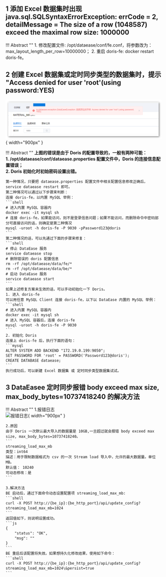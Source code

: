 ## 1 添加 Excel 数据集时出现 java.sql.SQLSyntaxErrorException: errCode = 2, detailMessage = The size of a row (1048587) exceed the maximal row size: 1000000

!!! Abstract ""
    1. 修改配置文件: /opt/dataease/conf/fe.conf，将参数改为：max_layout_length_per_row=10000000；
    2. 重启 doris-fe: docker restart doris-fe。

## 2 创建 Excel 数据集或定时同步类型的数据集时，提示 "Access denied for user 'root'(using password:YES)

![doris错误](../img/faq/doris-invalid.png){ width="900px" }

!!! Abstract ""
    **上图的错误是由于 Doris 的配置导致的，一般有两种可能：  
    1. /opt/dataease/conf/dataease.properties 配置文件中，Doris 的连接信息配置错误；  
    2. Doris 初始化时初始密码设置出错。**

    第一种情况，只要把 dataease.properties 配置文件中相关配置信息修改正确后，service dataease restart 即可。  
    第二种情况可以通过以下步骤来判断：  
    连接 doris-fe，以内置 MySQL 举例：  
    ```shell
    # 进入内置 MySQL 容器内
    docker exec -it mysql sh
    # 连接 doris-fe，如果能访问，则不是登录信息问题；如果不能访问，而删除命令中密码部分可直接访问的话，则确定是第二种情况
    mysql -uroot -h doris-fe -P 9030 -pPassword123@doris
    ```
    第二种情况的话，可以先通过下面的步骤来修复：
    ```shell
    # 停止 DataEase 服务
    service dataease stop
    # 删除错误的 doris 配置信息
    rm -rf /opt/dataease/data/fe/*
    rm -rf /opt/dataease/data/be/*
    # 启动 DataEase 服务
    service dataease start
    ```
    如果上述修复方案未生效的话，可以手动初始化一下 Doris。  
    1. 进入 doris-fe  
    可以用任意 MySQL Client 连接 doris-fe，以下以 DataEase 内置的 MySQL 举例：  
    ```shell
    # 进入内置 MySQL 容器内
    docker exec -it mysql sh
    # 进入 MySQL 容器后，连接 doris-fe
    mysql -uroot -h doris-fe -P 9030
    ```
    2. 初始化 Doris  
    连接上 doris-fe 后，执行下面的语句：  
    ```mysql
    ALTER SYSTEM ADD BACKEND "172.19.0.199:9050";
    SET PASSWORD FOR 'root' = PASSWORD('Password123@doris');
    CREATE DATABASE dataease;
    ```
    执行成功后，可以新建 Excel 数据集 或 定时同步类型数据集试试。

## 3 DataEasee 定时同步报错 body exceed max size, max_body_bytes=10737418240 的解决方法

!!! Abstract ""
    1.报错日志  
    ![报错日志](../../img/faq/报错日志.png){ width="900px" }  
    
    2.原因  
    由于 Doris 一次默认最大导入的数据量是 10GB,一旦超过就会报错 body exceed max size, max_body_bytes=10737418240。  
    ```
    streaming_load_max_mb​
    类型：int64
    描述：用于限制数据格式为 csv 的一次 Stream load 导入中，允许的最大数据量。单位 MB。
    默认值： 10240
    可动态修改：是
    ```  
    
    3.解决方法  
    BE 启动后，通过下面命令动态设置配置项 streaming_load_max_mb:  
    ```shell
    curl -X POST http://{be_ip}:{be_http_port}/api/update_config?streaming_load_max_mb=1024
    ```  
    返回值如下，则说明设置成功。  
    ```js
    {
        "status": "OK",
        "msg": ""
    }
    ```  
    BE 重启后该配置将失效。如果想持久化修改结果，使用如下命令：  
    ```shell
    curl -X POST http://{be_ip}:{be_http_port}/api/update_config?streaming_load_max_mb=1024\&persist=true
    ```